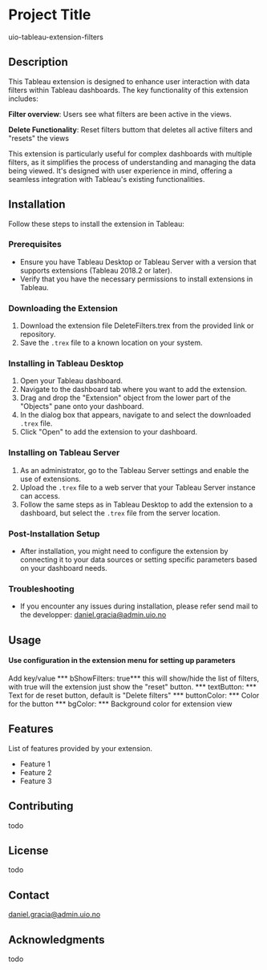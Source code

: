 # Project Title
uio-tableau-extension-filters

## Description
This Tableau extension is designed to enhance user interaction with data filters within Tableau dashboards. The key functionality of this extension includes:

**Filter overview**: Users see what filters are been active in the views.

**Delete Functionality**: Reset filters buttom that deletes all active filters and "resets"  the views

This extension is particularly useful for complex dashboards with multiple filters, as it simplifies the process of understanding and managing the data being viewed. It's designed with user experience in mind, offering a seamless integration with Tableau's existing functionalities.

## Installation

Follow these steps to install the extension in Tableau:

### Prerequisites
- Ensure you have Tableau Desktop or Tableau Server with a version that supports extensions (Tableau 2018.2 or later).
- Verify that you have the necessary permissions to install extensions in Tableau.

### Downloading the Extension
1. Download the extension file DeleteFilters.trex from the provided link or repository.
2. Save the `.trex` file to a known location on your system.

### Installing in Tableau Desktop
1. Open your Tableau dashboard.
2. Navigate to the dashboard tab where you want to add the extension.
3. Drag and drop the "Extension" object from the lower part of the "Objects" pane onto your dashboard.
4. In the dialog box that appears, navigate to and select the downloaded `.trex` file.
5. Click "Open" to add the extension to your dashboard.

### Installing on Tableau Server
1. As an administrator, go to the Tableau Server settings and enable the use of extensions.
2. Upload the `.trex` file to a web server that your Tableau Server instance can access.
3. Follow the same steps as in Tableau Desktop to add the extension to a dashboard, but select the `.trex` file from the server location.

### Post-Installation Setup
- After installation, you might need to configure the extension by connecting it to your data sources or setting specific parameters based on your dashboard needs.

### Troubleshooting
- If you encounter any issues during installation, please refer send mail to the developper: daniel.gracia@admin.uio.no


## Usage
#### Use configuration in the extension menu for setting up parameters

Add key/value
*** bShowFilters: true*** this will show/hide the list of filters, with true will the extension just show the "reset" button.
*** textButton: *** Text for de reset button, default is "Delete filters"
*** buttonColor: *** Color for the button
*** bgColor: *** Background color for extension view



## Features
List of features provided by your extension.
- Feature 1
- Feature 2
- Feature 3

## Contributing
todo

## License
todo

## Contact
daniel.gracia@admin.uio.no

## Acknowledgments
todo



